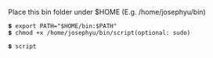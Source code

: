 Place this bin folder under $HOME (E.g. /home/josephyu/bin)
    
    💲 export PATH="$HOME/bin:$PATH"
    💲 chmod +x /home/josephyu/bin/script(optional: sudo)

    💲 script
